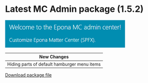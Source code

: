 <h1>Latest MC Admin package (1.5.2)</h1>
<img src="../MCAdmin_logo.png">

|New Changes|
--- |
|Hiding parts of default hamburger menu items|



<a href="./mcadmin.sppkg" target="_blank">Download package file</a>